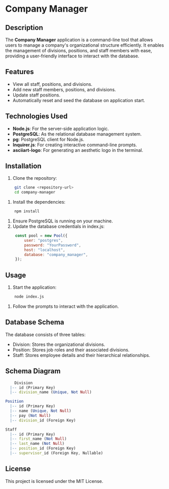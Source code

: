 # Company Manager

## Description
The **Company Manager** application is a command-line tool that allows users to manage a company's organizational structure efficiently. It enables the management of divisions, positions, and staff members with ease, providing a user-friendly interface to interact with the database.

## Features
- View all staff, positions, and divisions.
- Add new staff members, positions, and divisions.
- Update staff positions.
- Automatically reset and seed the database on application start.

## Technologies Used
- **Node.js**: For the server-side application logic.
- **PostgreSQL**: As the relational database management system.
- **pg**: PostgreSQL client for Node.js.
- **Inquirer.js**: For creating interactive command-line prompts.
- **asciiart-logo**: For generating an aesthetic logo in the terminal.

## Installation
1. Clone the repository:
```bash
    git clone <repository-url>
    cd company-manager
```
1. Install the dependencies:
```bash
    npm install
```
1. Ensure PostgreSQL is running on your machine.
1. Update the database credentials in index.js:
   ```javascript
    const pool = new Pool({
        user: "postgres",
        password: "YourPassword",
        host: "localhost",
        database: "company_manager",
    });
   ```

## Usage
1. Start the application:
```bash
    node index.js
```
1. Follow the prompts to interact with the application.

## Database Schema
The database consists of three tables:

- Division: Stores the organizational divisions.
- Position: Stores job roles and their associated divisions.
- Staff: Stores employee details and their hierarchical relationships.

## Schema Diagram
```mathematica
    Division
  |-- id (Primary Key)
  |-- division_name (Unique, Not Null)

Position
  |-- id (Primary Key)
  |-- name (Unique, Not Null)
  |-- pay (Not Null)
  |-- division_id (Foreign Key)

Staff
  |-- id (Primary Key)
  |-- first_name (Not Null)
  |-- last_name (Not Null)
  |-- position_id (Foreign Key)
  |-- supervisor_id (Foreign Key, Nullable)
```

## License
This project is licensed under the MIT License.
